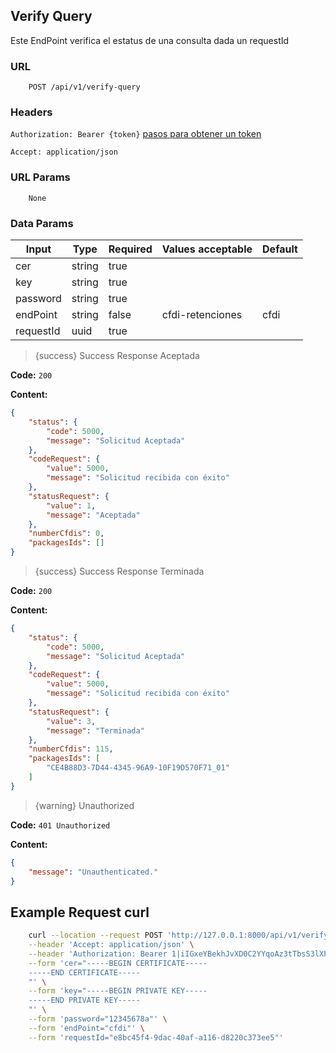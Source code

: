## Verify Query

Este EndPoint verifica el estatus de una consulta dada un requestId

### **URL**

```textmate
    POST /api/v1/verify-query
```

### Headers
`Authorization: Bearer {token}` <a href="create_user_and_add_token" target="_blank">pasos para obtener un token</a>

`Accept: application/json`


### **URL Params**

```text
    None
```

### **Data Params**

| Input     | Type   | Required | Values acceptable | Default |        
|-----------|--------|----------|-------------------|---------|
| cer       | string | true     |                   |         |
| key       | string | true     |                   |         |
| password  | string | true     |                   |         |
| endPoint  | string | false    | cfdi-retenciones  | cfdi    |
| requestId | uuid   | true     |                   |         |

> {success} Success Response Aceptada

**Code:** `200`

**Content:**

```json
{
    "status": {
        "code": 5000,
        "message": "Solicitud Aceptada"
    },
    "codeRequest": {
        "value": 5000,
        "message": "Solicitud recibida con éxito"
    },
    "statusRequest": {
        "value": 1,
        "message": "Aceptada"
    },
    "numberCfdis": 0,
    "packagesIds": []
}
```

> {success} Success Response Terminada

**Code:** `200`

**Content:**

```json
{
    "status": {
        "code": 5000,
        "message": "Solicitud Aceptada"
    },
    "codeRequest": {
        "value": 5000,
        "message": "Solicitud recibida con éxito"
    },
    "statusRequest": {
        "value": 3,
        "message": "Terminada"
    },
    "numberCfdis": 115,
    "packagesIds": [
        "CE4B88D3-7D44-4345-96A9-10F19D570F71_01"
    ]
}
```

> {warning} Unauthorized

**Code:** `401 Unauthorized`

**Content:**

```json
{
    "message": "Unauthenticated."
}
```

## **Example Request curl**

```bash
    curl --location --request POST 'http://127.0.0.1:8000/api/v1/verify-query' \
    --header 'Accept: application/json' \
    --header 'Authorization: Bearer 1|iIGxeYBekhJvXD0C2YYqoAz3tTbsS3lXPL18Mjbg' \
    --form 'cer="-----BEGIN CERTIFICATE-----
    -----END CERTIFICATE-----
    "' \
    --form 'key="-----BEGIN PRIVATE KEY-----
    -----END PRIVATE KEY-----
    "' \
    --form 'password="12345678a"' \
    --form 'endPoint="cfdi"' \
    --form 'requestId="e8bc45f4-9dac-40af-a116-d8220c373ee5"'
```
